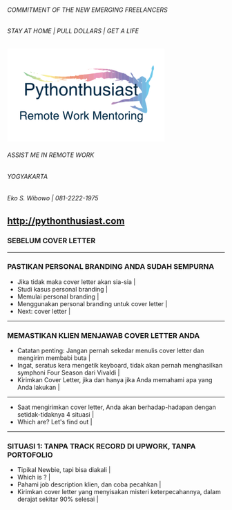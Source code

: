 ###### COMMITMENT OF THE NEW EMERGING FREELANCERS
###### STAY AT HOME | PULL DOLLARS | GET A LIFE 

<img src="pythonthusiast.png" alt="Pythonthusiast"/>

###### ASSIST ME IN REMOTE WORK
###### YOGYAKARTA
###### Eko S. Wibowo | 081-2222-1975
http://pythonthusiast.com
---
### SEBELUM COVER LETTER
---
### PASTIKAN PERSONAL BRANDING ANDA SUDAH SEMPURNA
- Jika tidak maka cover letter akan sia-sia |
- Studi kasus personal branding |
- Memulai personal branding |
- Menggunakan personal branding untuk cover letter |
- Next: cover letter |
---
### MEMASTIKAN KLIEN MENJAWAB COVER LETTER ANDA
- Catatan penting: Jangan pernah sekedar menulis cover letter dan mengirim membabi buta |
- Ingat, seratus kera mengetik keyboard, tidak akan pernah menghasilkan symphoni Four Season dari Vivaldi |
- Kirimkan Cover Letter, jika dan hanya jika Anda memahami apa yang Anda lakukan |
---
- Saat mengirimkan cover letter, Anda akan berhadap-hadapan dengan setidak-tidaknya 4 situasi |
- Which are? Let's find out |
---
### SITUASI 1: TANPA TRACK RECORD DI UPWORK, TANPA PORTOFOLIO
- Tipikal Newbie, tapi bisa diakali |
- Which is ? |
- Pahami job description klien, dan coba pecahkan |
- Kirimkan cover letter yang menyisakan misteri keterpecahannya, dalam derajat sekitar 90% selesai |
